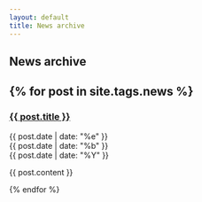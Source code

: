 ```yaml
---
layout: default
title: News archive
---
```


## News archive
{% for post in site.tags.news %}
---
<article>
<a href="{{ post.url }}">
<h3>{{ post.title }}</h3>
</a>
<time datetime="{{ post.date | date: "%Y-%m-%d" }}">
</time>
<div class="date">
<div class="dateday">{{ post.date | date: "%e" }}</div>
<div>{{ post.date | date: "%b" }}</div>
<div class="dateyear">{{ post.date | date: "%Y" }}</div>
</div>

{{ post.content }}
</article>
{% endfor %}
